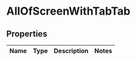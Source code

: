 # AllOfScreenWithTabTab

## Properties
Name | Type | Description | Notes
------------ | ------------- | ------------- | -------------
